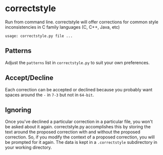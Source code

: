 # correctstyle

Run from command line. correctstyle will offer corrections for common style inconsistencies in C family languages (C, C++, Java, etc)

```usage: correctstyle.py file ...```

## Patterns
Adjust the `patterns` list in `correctstyle.py` to suit your own preferences.

## Accept/Decline
Each correction can be accepted or declined because you probably want spaces around the `-` in `7-3` but not in `64-bit`. 

## Ignoring
Once you've declined a particular correction in a particular file, you won't be asked about it again.
correctstyle.py accomplishes this by storing the text around the proposed correction with and without the proposed correction.  So, if you modify the context of a proposed correction, you will be prompted for it again.  The data is kept in a `.correctstyle` subdirectory in your working directory.
